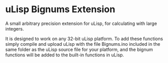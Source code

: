 # uLisp Bignums Extension
A small arbitrary precision extension for uLisp, for calculating with large integers.

It is designed to work on any 32-bit uLisp platform. To add these functions simply compile and upload uLisp with the file Bignums.ino included in the same folder as the uLisp source file for your platform, and the bignum functions will be added to the built-in functions in uLisp.
